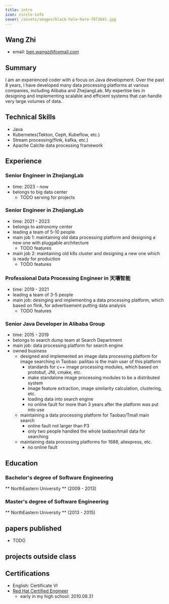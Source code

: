 ```yaml
---
title: intro
icon: circle-info
cover: /assets/images/black-hole-hero-f872641.jpg
---
```


## Wang Zhi 
* email: ben.wangz@foxmail.com

## Summary
I am an experienced coder with a focus on Java development. Over the past 8 years, I have developed many data processing platforms at various companies, including Alibaba and ZhejiangLab. My expertise lies in designing and implementing scalable and efficient systems that can handle very large volumes of data.

## Technical Skills

* Java
* Kubernetes(Tekton, Ceph, Kubeflow, etc.)
* Stream processing(flink, kafka, etc.)
* Apache Calcite data processing framework

## Experience
### Senior Engineer in ZhejiangLab
* time: 2023 - now
* belongs to big data center
    + TODO serving for projects

### Senior Engineer in ZhejiangLab
* time: 2021 - 2023
* belongs to astronomy center
* leading a team of 5-10 people
* main job 1: maintaining old data processing platform and designing a new one with pluggable architecture
    + TODO features
* main job 2: maintaining old k8s cluster and designing a new one which is ready for production
    + TODO features

### Professional Data Processing Engineer in 天壤智能
* time: 2019 - 2021
* leading a team of 3-5 people
* main job: desinging and implementing a data processing platform, which based on flink, for advertisement putting data analysis
    + TODO features

### Senior Java Developer in Alibaba Group
* time: 2015 - 2019
* belongs to search dump team at Search Department
* main job: data processing platform for search engine
* owned business
    + designed and implemented an image data processing platform for image searching in Taobao: pailitao is the main user of this platform
        * standards for c++ image processing modules, which based on protobuf, JNI, cmake, etc.
        * make standalone image processing modules to be a distributed system
        * image feature extraction, image similarity calculation, clustering, etc.
        * loading data into search engine
        * no online fault for more than 3 years after the platform was put into use
    + maintaining a data processing platform for Taobao/Tmall main search
        * online fault not larger than P3
        * only two people handled the whole taobao/tmall data for searching
    + maintaining data processing platforms for 1688, aliexpress, etc.
        * no online fault

## Education

### Bachelor's degree of Software Engineering
** NorthEastern University ** (2009 - 2013)

### Master's degree of Software Engineering
** NorthEastern University ** (2013 - 2015)

## papers published
* TODO

## projects outside class

## Certifications

* English: Certificate VI
* [Red Hat Certified Engineer](RHCE_Zhi_Wang.pdf.md)
    + early in my high school: 2010.08.31